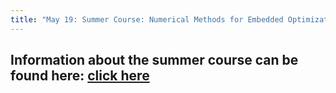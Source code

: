 ```yaml
---
title: "May 19: Summer Course: Numerical Methods for Embedded Optimization and Optimal Control"
---
```

## Information about the summer course can be found here: <a href="http://www.fs.isy.liu.se/Edu/Courses/NumericalOptimalControl/" target="_blank">click here</a>
